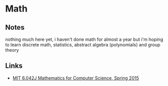 # Math

## Notes

nothing much here yet, i haven't done math for almost a year but i'm hoping to learn discrete math, statistics, abstract algebra (polynomials) and group theory

## Links

- [MIT 6.042J Mathematics for Computer Science, Spring 2015](https://www.youtube.com/playlist?list=PLUl4u3cNGP60UlabZBeeqOuoLuj_KNphQ)